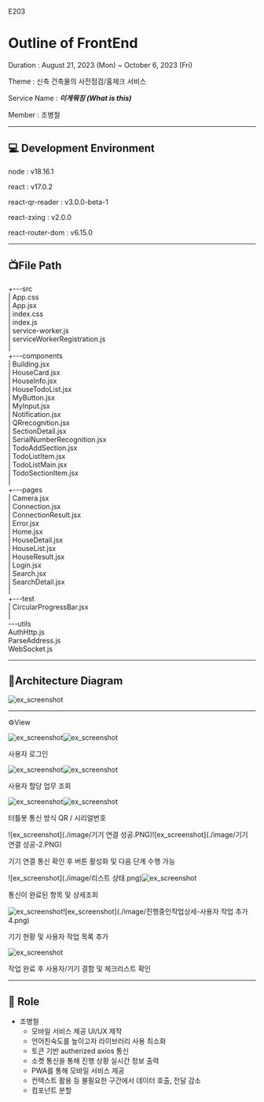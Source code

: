 E203

# [](#outline-of-iot)Outline of FrontEnd

Duration : August 21, 2023 (Mon) ~ October 6, 2023 (Fri)

Theme : 신축 건축물의 사전점검/홈체크 서비스

Service Name : ***이게뭐징 (What is this)***

Member : 조병철

---

## 💻 Development Environment

node : v18.16.1

react : v17.0.2 

react-qr-reader :  v3.0.0-beta-1

react-zxing : v2.0.0

react-router-dom : v6.15.0


---



## [](#file-path)📺File Path

+---src
<br>| App.css
<br> | App.jsx
<br>| index.css
<br>| index.js
<br>| service-worker.js
<br>| serviceWorkerRegistration.js
<br>|
<br>+---components
<br>| Building.jsx
<br>| HouseCard.jsx
<br>| HouseInfo.jsx
<br>| HouseTodoList.jsx
<br>| MyButton.jsx
<br>| MyInput.jsx
<br>| Notification.jsx
<br>| QRrecognition.jsx
<br>| SectionDetail.jsx
<br>| SerialNumberRecognition.jsx
<br>| TodoAddSection.jsx
<br>| TodoListItem.jsx
<br>| TodoListMain.jsx
<br>| TodoSectionItem.jsx
<br>|
<br>+---pages
<br>| Camera.jsx
<br>| Connection.jsx
<br>| ConnectionResult.jsx
<br>| Error.jsx
<br>| Home.jsx
<br>| HouseDetail.jsx
<br>| HouseList.jsx
<br>| HouseResult.jsx
<br>| Login.jsx
<br>| Search.jsx
<br>| SearchDetail.jsx
<br>|
<br>+---test
<br>| CircularProgressBar.jsx
<br>|
<br>---utils
<br>AuthHttp.js
<br>ParseAddress.js
<br>WebSocket.js

---

## [](#architecture-diagram)🧬Architecture Diagram

![ex_screenshot](./image/arcitecture.png)
  

---

⚙View

![ex_screenshot](./image/메인.png)![ex_screenshot](./image/로그인.PNG)

사용자 로그인

![ex_screenshot](./image/검색.PNG)![ex_screenshot](./image/검색상세.PNG)

사용자 할당 업무 조회

![ex_screenshot](./image/통신-QR인증.png)![ex_screenshot](./image/통신-시리얼번호.png)

터틀봇 통신 방식 QR / 시리얼번호

![ex_screenshot](./image/기기 연결 성공.PNG)![ex_screenshot](./image/기기 연결 성공-2.PNG)

기기 연결 통신 확인 후 버튼 활성화 및 다음 단계 수행 가능

![ex_screenshot](./image/리스트 상태.png)![ex_screenshot](./image/진행중인작업상세.png)

통신이 완료된 항목 및 상세조회

![ex_screenshot](./image/진행중인작업상세-결함발견.png)![ex_screenshot](./image/진행중인작업상세-사용자 작업 추가4.png)

기기 현황 및 사용자 작업 목록 추가

![ex_screenshot](./image/최종결과.png)

작업 완료 후 사용자/기기 결함 및 체크리스트 확인

----

## 🌁 Role

- 조병철
  - 모바일 서비스 제공 UI/UX 제작
  - 언어친숙도를 높이고자 라이브러리 사용 최소화
  - 토큰 기반 autherized axios 통신
  - 소켓 통신을 통해 진행 상황 실시간 정보 출력
  - PWA를 통해 모바일 서비스 제공
  - 컨텍스트 활용 등 불필요한 구간에서 데이터 호출, 전달 감소
  - 컴포넌트 분할
